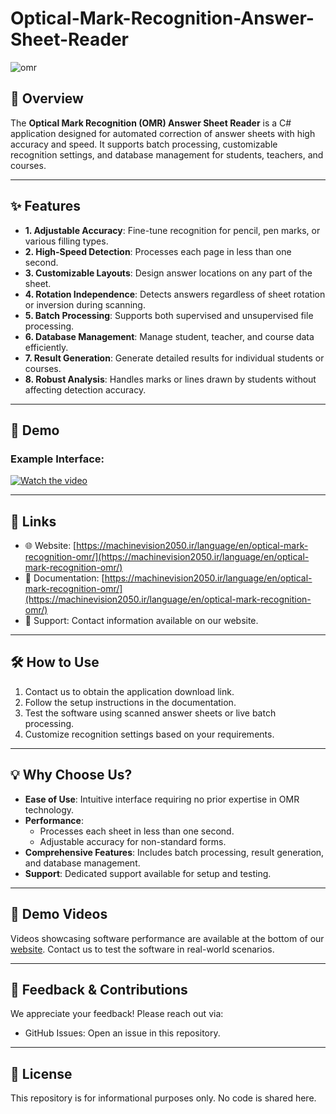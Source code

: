 # Optical-Mark-Recognition-Answer-Sheet-Reader
 
![omr](https://github.com/user-attachments/assets/ef1ae7da-a830-4238-ba84-11a68c890f03)

## 🚀 Overview

The **Optical Mark Recognition (OMR) Answer Sheet Reader** is a C# application designed for automated correction of answer sheets with high accuracy and speed. It supports batch processing, customizable recognition settings, and database management for students, teachers, and courses.

---

## ✨ Features

- **1. Adjustable Accuracy**: Fine-tune recognition for pencil, pen marks, or various filling types.
- **2. High-Speed Detection**: Processes each page in less than one second.
- **3. Customizable Layouts**: Design answer locations on any part of the sheet.
- **4. Rotation Independence**: Detects answers regardless of sheet rotation or inversion during scanning.
- **5. Batch Processing**: Supports both supervised and unsupervised file processing.
- **6. Database Management**: Manage student, teacher, and course data efficiently.
- **7. Result Generation**: Generate detailed results for individual students or courses.
- **8. Robust Analysis**: Handles marks or lines drawn by students without affecting detection accuracy.

---

## 📸 Demo

### Example Interface:

[![Watch the video](https://img.youtube.com/vi/Xc9NrJOnAc4/0.jpg)](https://youtu.be/Xc9NrJOnAc4)

---

## 🔗 Links

- 🌐 Website: [https://machinevision2050.ir/language/en/optical-mark-recognition-omr/](https://machinevision2050.ir/language/en/optical-mark-recognition-omr/)
- 📖 Documentation: [https://machinevision2050.ir/language/en/optical-mark-recognition-omr/](https://machinevision2050.ir/language/en/optical-mark-recognition-omr/)
- 💬 Support: Contact information available on our website.

---

## 🛠️ How to Use

1. Contact us to obtain the application download link.
2. Follow the setup instructions in the documentation.
3. Test the software using scanned answer sheets or live batch processing.
4. Customize recognition settings based on your requirements.

---

## 💡 Why Choose Us?

- **Ease of Use**: Intuitive interface requiring no prior expertise in OMR technology.
- **Performance**:
  - Processes each sheet in less than one second.
  - Adjustable accuracy for non-standard forms.
- **Comprehensive Features**: Includes batch processing, result generation, and database management.
- **Support**: Dedicated support available for setup and testing.

---

## 🎥 Demo Videos

Videos showcasing software performance are available at the bottom of our [website](https://machinevision2050.ir/language/en/optical-mark-recognition-omr/). Contact us to test the software in real-world scenarios.

---

## 📣 Feedback & Contributions

We appreciate your feedback! Please reach out via:
- GitHub Issues: Open an issue in this repository.

---

## 📜 License

This repository is for informational purposes only. No code is shared here.
